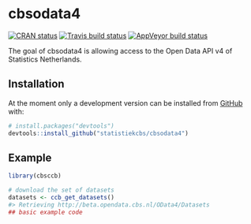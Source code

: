 
<!-- README.md is generated from README.Rmd. Please edit that file -->

# cbsodata4

<!-- badges: start -->

[![CRAN
status](https://www.r-pkg.org/badges/version/cbsodata4)](https://cran.r-project.org/package=cbsodata4)
[![Travis build
status](https://travis-ci.org/statistiekcbs/cbsodata4.svg?branch=master)](https://travis-ci.org/statistiekcbs/cbsodata4)
[![AppVeyor build
status](https://ci.appveyor.com/api/projects/status/github/statistiekcbs/cbsodata4?branch=master&svg=true)](https://ci.appveyor.com/project/edwindj/cbsodata4)

<!-- badges: end -->

The goal of cbsodata4 is allowing access to the Open Data API v4 of Statistics Netherlands.

## Installation

<!--
You can install the released version of cbsccb from [CRAN](https://CRAN.R-project.org) with:

``` r
install.packages("cbsccb")
```
-->

At the moment only a development version can be installed from
[GitHub](https://github.com/) with:

``` r
# install.packages("devtools")
devtools::install_github("statistiekcbs/cbsodata4")
```

## Example

``` r
library(cbsccb)

# download the set of datasets
datasets <- ccb_get_datasets()
#> Retrieving http://beta.opendata.cbs.nl/OData4/Datasets
## basic example code
```
